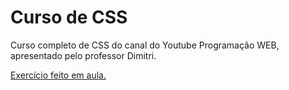 # Curso de CSS
Curso completo de CSS do canal do Youtube Programação WEB, apresentado pelo professor Dimitri.

<a href="https://caetano346.github.io/Curso-de-CSS/Criando-um-site-do-zero-com-HTML-e-CSS/index.html">Exercício feito em aula.</a>
